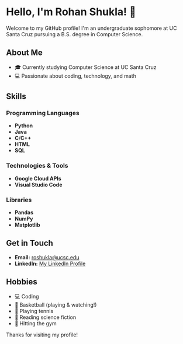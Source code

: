 # Hello, I'm Rohan Shukla! 👋

Welcome to my GitHub profile! I'm an undergraduate sophomore at UC Santa Cruz pursuing a B.S. degree in Computer Science. 

## About Me
- 🎓 Currently studying Computer Science at UC Santa Cruz
- 💻 Passionate about coding, technology, and math

## Skills
### Programming Languages
- **Python**
- **Java**
- **C**/**C++**
- **HTML**
- **SQL**

### Technologies & Tools
- **Google Cloud APIs**
- **Visual Studio Code**

### Libraries
- **Pandas**
- **NumPy**
- **Matplotlib**

## Get in Touch
- **Email:** [roshukla@ucsc.edu](mailto:roshukla@ucsc.edu)
- **LinkedIn:** [My LinkedIn Profile](https://www.linkedin.com/in/rohan-shukla-3r23s5)


## Hobbies
- 💻 Coding
- 🏀 Basketball (playing & watching!)
- 🎾 Playing tennis
- 📖 Reading science fiction
- 💪 Hitting the gym

Thanks for visiting my profile!
